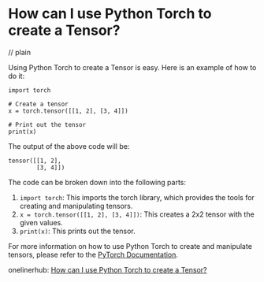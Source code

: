 # How can I use Python Torch to create a Tensor?
// plain

Using Python Torch to create a Tensor is easy. Here is an example of how to do it:

```
import torch

# Create a tensor
x = torch.tensor([[1, 2], [3, 4]])

# Print out the tensor
print(x)
```

The output of the above code will be:
```
tensor([[1, 2],
        [3, 4]])
```

The code can be broken down into the following parts:
1. `import torch`: This imports the torch library, which provides the tools for creating and manipulating tensors.
2. `x = torch.tensor([[1, 2], [3, 4]])`: This creates a 2x2 tensor with the given values.
3. `print(x)`: This prints out the tensor.

For more information on how to use Python Torch to create and manipulate tensors, please refer to the [PyTorch Documentation](https://pytorch.org/docs/stable/index.html).

onelinerhub: [How can I use Python Torch to create a Tensor?](https://onelinerhub.com/python-pytorch/how-can-i-use-python-torch-to-create-a-tensor)